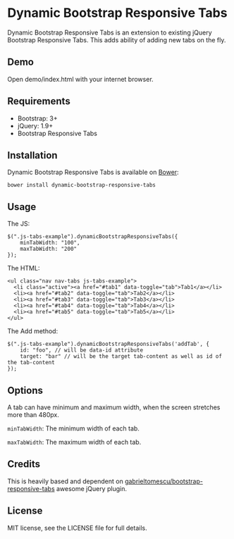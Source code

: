 # Dynamic Bootstrap Responsive Tabs

Dynamic Bootstrap Responsive Tabs is an extension to existing jQuery Bootstrap Responsive Tabs. This adds ability of adding new tabs on the fly.


## Demo
Open demo/index.html with your internet browser.


## Requirements
- Bootstrap: 3+
- jQuery: 1.9+
- Bootstrap Responsive Tabs

## Installation
Dynamic Bootstrap Responsive Tabs is available on [Bower](https://github.com/bower/bower):

```bower install dynamic-bootstrap-responsive-tabs```

## Usage
The JS:
```
$(".js-tabs-example").dynamicBootstrapResponsiveTabs({
    minTabWidth: "100",
    maxTabWidth: "200"
});
```

The HTML:
```
<ul class="nav nav-tabs js-tabs-example">
  <li class="active"><a href="#tab1" data-toggle="tab">Tab1</a></li>
  <li><a href="#tab2" data-toggle="tab">Tab2</a></li>
  <li><a href="#tab3" data-toggle="tab">Tab3</a></li>
  <li><a href="#tab4" data-toggle="tab">Tab4</a></li>
  <li><a href="#tab5" data-toggle="tab">Tab5</a></li>
</ul>
```

The Add method:
```
$(".js-tabs-example").dynamicBootstrapResponsiveTabs('addTab', {
    id: "foo", // will be data-id attribute
    target: "bar" // will be the target tab-content as well as id of the tab-content
});
```

## Options
A tab can have minimum and maximum width, when the screen stretches more than 480px.

```minTabWidth```: The minimum width of each tab.

```maxTabWidth```: The maximum width of each tab.


## Credits
This is heavily based and dependent on [gabrieltomescu/bootstrap-responsive-tabs](https://github.com/gabrieltomescu/bootstrap-responsive-tabs.git) awesome jQuery plugin.

## License
MIT license, see the LICENSE file for full details.
